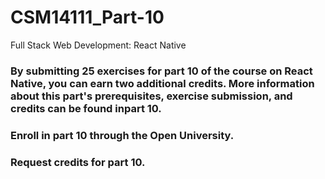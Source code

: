 # CSM14111_Part-10
Full Stack Web Development: React Native 

### By submitting 25 exercises for part 10 of the course on React Native, you can earn two additional credits. More information about this part's prerequisites, exercise submission, and credits can be found inpart 10.
### Enroll in part 10 through the Open University.
### Request credits for part 10.
